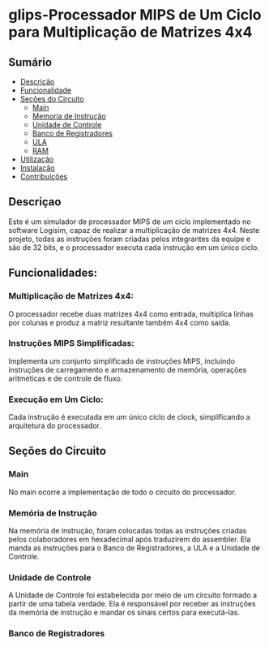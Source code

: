 # glips-Processador MIPS de Um Ciclo para Multiplicação de Matrizes 4x4
## Sumário
- [Descrição](#descrição)
- [Funcionalidade](#funcionalide)
- [Seções do Circuito](#seções-do-circuito)
  - [Main](#main)
  - [Memoria de Instrução](#memoria_de_instrução)
  - [Unidade de Controle](#uc)
  - [Banco de Registradores](#banco_de_registradores)
  - [ULA](#ula)
  - [RAM](#ram)
- [Utilização](#utilização)
- [Instalação](#instalação)
- [Contribuições](#contribuições)


## Descriçao
Este é um simulador de processador MIPS de um ciclo implementado no software Logisim, capaz de realizar a multiplicação de matrizes 4x4. Neste projeto, todas as instruções foram criadas pelos integrantes da equipe e são de 32 bits, e o processador executa cada instrução em um único ciclo.


## Funcionalidades:

  ### Multiplicação de Matrizes 4x4:
  O processador recebe duas matrizes 4x4 como entrada, multiplica linhas por colunas e produz a matriz resultante também 4x4 como saída.

  ### Instruções MIPS Simplificadas: 
  Implementa um conjunto simplificado de instruções MIPS, incluindo instruções de carregamento e armazenamento de memória, operações aritméticas e de controle de fluxo.

  ### Execução em Um Ciclo:
  Cada instrução é executada em um único ciclo de clock, simplificando a arquitetura do processador.

## Seções do Circuito

  ### Main
  No main ocorre a implementação de todo o circuito do processador.

  ### Memória de Instrução
  Na memória de instrução, foram colocadas todas as instruções criadas pelos colaboradores em hexadecimal após traduzirem do assembler.
  Ela manda as instruções para o Banco de Registradores, a ULA e a Unidade de Controle.

  ### Unidade de Controle
  A Unidade de Controle foi estabelecida por meio de um circuito formado a partir de uma tabela verdade. 
  Ela é responsável por receber as instruções da memória de instrução e mandar os sinais certos para executá-las.
  
  
  ### Banco de Registradores




  
